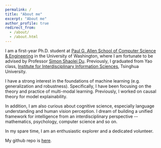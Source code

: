 ```yaml
---
permalink: /
title: "About me"
excerpt: "About me"
author_profile: true
redirect_from: 
  - /about/
  - /about.html
---
```


I am a first-year Ph.D. student at [Paul G. Allen School of Computer Science & Engineering](https://www.cs.washington.edu/) in the University of Washington, where I am fortunate to be advised by Professor [Simon Shaolei Du](https://simonshaoleidu.com/). Previously, I graduated from Yao class, [Institute for Interdisciplinary Information Sciences](https://iiis.tsinghua.edu.cn/en/), Tsinghua University. 

I have a strong interest in the foundations of machine learning (e.g. generalization and robustness). Specifically, I have been focusing on the theory and practice of multi-modal learning. Previously, I worked on causal theory for model explainability. 

In addition, I am also curious about cognitive science, especially language understanding and human vision perception. I dream of building a unified framework for intelligence from an interdisciplinary perspective -- mathematics, psychology, computer science and so on.

In my spare time, I am an enthusiastic explorer and a dedicated volunteer.

My github repo is [here](https://github.com/lst627).


